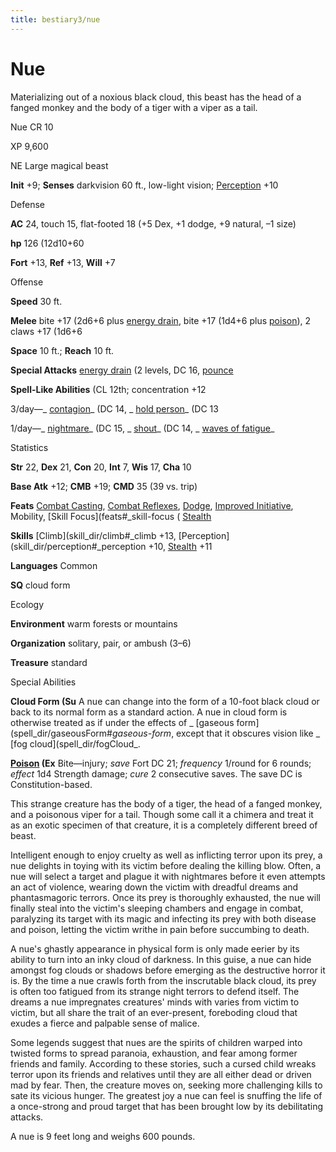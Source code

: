 ```yaml
---
title: bestiary3/nue
---
```

# Nue

Materializing out of a noxious black cloud, this beast has the head of a fanged monkey and the body of a tiger with a viper as a tail.

Nue CR 10

XP 9,600

NE Large magical beast

**Init** +9; **Senses** darkvision 60 ft., low-light vision; [Perception](skill_dir/perception#_perception) +10

Defense

**AC** 24, touch 15, flat-footed 18 (+5 Dex, +1 dodge, +9 natural, –1 size)

**hp** 126 (12d10+60

**Fort** +13, **Ref** +13, **Will** +7

Offense

**Speed** 30 ft.

**Melee** bite +17 (2d6+6 plus [energy drain](monster_dir/universalMonsterRules#_energy-drain), bite +17 (1d4+6 plus [poison](monster_dir/universalMonsterRules#_poison-(ex-or-su))), 2 claws +17 (1d6+6

**Space** 10 ft.; **Reach** 10 ft.

**Special Attacks** [energy drain](monster_dir/universalMonsterRules#_energy-drain) (2 levels, DC 16, [pounce](monster_dir/universalMonsterRules#_pounce)

**Spell-Like Abilities** (CL 12th; concentration +12

3/day—_ [contagion](spell_dir/contagion#_contagion)_ (DC 14, _ [hold person](spell_dir/holdPerson#_hold-person)_ (DC 13

1/day—_ [nightmare](spell_dir/nightmare#_nightmare)_ (DC 15, _ [shout](spell_dir/shout#_shout)_ (DC 14, _ [waves of fatigue](spell_dir/wavesOfFatigue#_waves-of-fatigue)_

Statistics

**Str** 22, **Dex** 21, **Con** 20, **Int** 7, **Wis** 17, **Cha** 10

**Base Atk** +12; **CMB** +19; **CMD** 35 (39 vs. trip)

**Feats** [Combat Casting](feats#_combat-casting), [Combat Reflexes](feats#_combat-reflexes), [Dodge](feats#_dodge), [Improved Initiative](feats#_improved-initiative), Mobility, [Skill Focus](feats#_skill-focus ( [Stealth](skill_dir/stealth#_stealth)

**Skills** [Climb](skill_dir/climb#_climb +13, [Perception](skill_dir/perception#_perception +10, [Stealth](skill_dir/stealth#_stealth) +11

**Languages** Common

**SQ** cloud form

Ecology

**Environment** warm forests or mountains

**Organization** solitary, pair, or ambush (3–6)

**Treasure** standard

Special Abilities

**Cloud Form (Su** A nue can change into the form of a 10-foot black cloud or back to its normal form as a standard action. A nue in cloud form is otherwise treated as if under the effects of _ [gaseous form](spell_dir/gaseousForm#_gaseous-form_, except that it obscures vision like _ [fog cloud](spell_dir/fogCloud_.

**[Poison](monster_dir/universalMonsterRules#_poison-(ex-or-su)) (Ex** Bite—injury; _save_ Fort DC 21; _frequency_ 1/round for 6 rounds; _effect_ 1d4 Strength damage; _cure_ 2 consecutive saves. The save DC is Constitution-based.

This strange creature has the body of a tiger, the head of a fanged monkey, and a poisonous viper for a tail. Though some call it a chimera and treat it as an exotic specimen of that creature, it is a completely different breed of beast.

Intelligent enough to enjoy cruelty as well as inflicting terror upon its prey, a nue delights in toying with its victim before dealing the killing blow. Often, a nue will select a target and plague it with nightmares before it even attempts an act of violence, wearing down the victim with dreadful dreams and phantasmagoric terrors. Once its prey is thoroughly exhausted, the nue will finally steal into the victim's sleeping chambers and engage in combat, paralyzing its target with its magic and infecting its prey with both disease and poison, letting the victim writhe in pain before succumbing to death.

A nue's ghastly appearance in physical form is only made eerier by its ability to turn into an inky cloud of darkness. In this guise, a nue can hide amongst fog clouds or shadows before emerging as the destructive horror it is. By the time a nue crawls forth from the inscrutable black cloud, its prey is often too fatigued from its strange night terrors to defend itself. The dreams a nue impregnates creatures' minds with varies from victim to victim, but all share the trait of an ever-present, foreboding cloud that exudes a fierce and palpable sense of malice.

Some legends suggest that nues are the spirits of children warped into twisted forms to spread paranoia, exhaustion, and fear among former friends and family. According to these stories, such a cursed child wreaks terror upon its friends and relatives until they are all either dead or driven mad by fear. Then, the creature moves on, seeking more challenging kills to sate its vicious hunger. The greatest joy a nue can feel is snuffing the life of a once-strong and proud target that has been brought low by its debilitating attacks.

A nue is 9 feet long and weighs 600 pounds.


